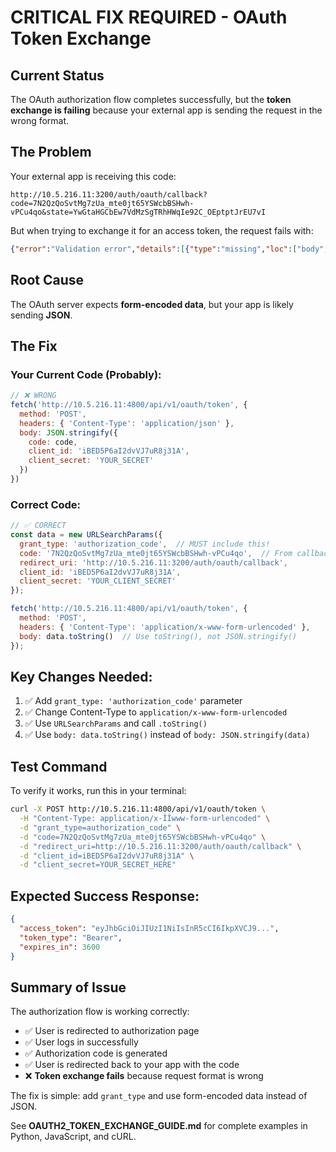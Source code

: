 # CRITICAL FIX REQUIRED - OAuth Token Exchange

## Current Status
The OAuth authorization flow completes successfully, but the **token exchange is failing** because your external app is sending the request in the wrong format.

## The Problem
Your external app is receiving this code:
```
http://10.5.216.11:3200/auth/oauth/callback?code=7N2QzQoSvtMg7zUa_mte0jt65YSWcbBSHwh-vPCu4qo&state=YwGtaHGCbEw7VdMzSgTRhHWqIe92C_OEptptJrEU7vI
```

But when trying to exchange it for an access token, the request fails with:
```json
{"error":"Validation error","details":[{"type":"missing","loc":["body","grant_type"],"msg":"Field required"}]}
```

## Root Cause
The OAuth server expects **form-encoded data**, but your app is likely sending **JSON**.

## The Fix

### Your Current Code (Probably):
```javascript
// ❌ WRONG
fetch('http://10.5.216.11:4800/api/v1/oauth/token', {
  method: 'POST',
  headers: { 'Content-Type': 'application/json' },
  body: JSON.stringify({
    code: code,
    client_id: 'iBED5P6aI2dvVJ7uR8j31A',
    client_secret: 'YOUR_SECRET'
  })
})
```

### Correct Code:
```javascript
// ✅ CORRECT
const data = new URLSearchParams({
  grant_type: 'authorization_code',  // MUST include this!
  code: '7N2QzQoSvtMg7zUa_mte0jt65YSWcbBSHwh-vPCu4qo',  // From callback URL
  redirect_uri: 'http://10.5.216.11:3200/auth/oauth/callback',
  client_id: 'iBED5P6aI2dvVJ7uR8j31A',
  client_secret: 'YOUR_CLIENT_SECRET'
});

fetch('http://10.5.216.11:4800/api/v1/oauth/token', {
  method: 'POST',
  headers: { 'Content-Type': 'application/x-www-form-urlencoded' },
  body: data.toString()  // Use toString(), not JSON.stringify()
});
```

## Key Changes Needed:
1. ✅ Add `grant_type: 'authorization_code'` parameter
2. ✅ Change Content-Type to `application/x-www-form-urlencoded`
3. ✅ Use `URLSearchParams` and call `.toString()`
4. ✅ Use `body: data.toString()` instead of `body: JSON.stringify(data)`

## Test Command
To verify it works, run this in your terminal:
```bash
curl -X POST http://10.5.216.11:4800/api/v1/oauth/token \
  -H "Content-Type: application/x-ÎÎwww-form-urlencoded" \
  -d "grant_type=authorization_code" \
  -d "code=7N2QzQoSvtMg7zUa_mte0jt65YSWcbBSHwh-vPCu4qo" \
  -d "redirect_uri=http://10.5.216.11:3200/auth/oauth/callback" \
  -d "client_id=iBED5P6aI2dvVJ7uR8j31A" \
  -d "client_secret=YOUR_SECRET_HERE"
```

## Expected Success Response:
```json
{
  "access_token": "eyJhbGciOiJIUzI1NiIsInR5cCI6IkpXVCJ9...",
  "token_type": "Bearer",
  "expires_in": 3600
}
```

## Summary of Issue

The authorization flow is working correctly:
- ✅ User is redirected to authorization page
- ✅ User logs in successfully
- ✅ Authorization code is generated
- ✅ User is redirected back to your app with the code
- ❌ **Token exchange fails** because request format is wrong

The fix is simple: add `grant_type` and use form-encoded data instead of JSON.

See **OAUTH2_TOKEN_EXCHANGE_GUIDE.md** for complete examples in Python, JavaScript, and cURL.

